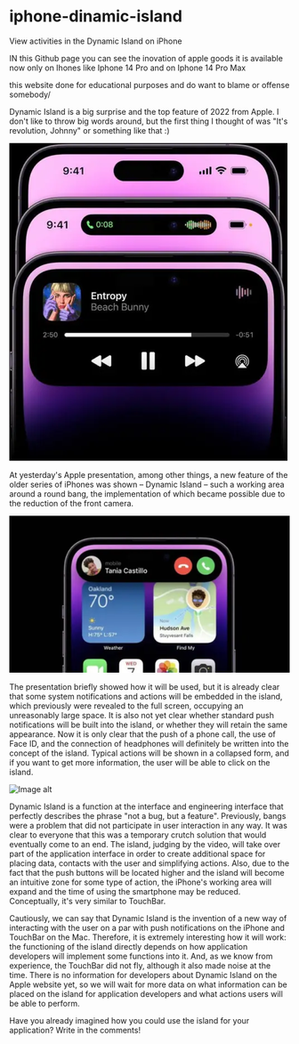 # iphone-dinamic-island
View activities in the Dynamic Island on iPhone


IN this Github page you can see the inovation of apple goods it is available now only on Ihones like Iphone 14 Pro and on Iphone 14 Pro Max

this website done for educational purposes and do want to blame or offense somebody/

Dynamic Island is a big surprise and the top feature of 2022 from Apple. I don't like to throw big words around, but the first thing I thought of was "It's revolution, Johnny" or something like that :)

![Dynamic Island](https://github.com/AndyMagwayer/iphone-dinamic-island/blob/main/dynamic-island-1.webp)

At yesterday's Apple presentation, among other things, a new feature of the older series of iPhones was shown – Dynamic Island – such a working area around a round bang, the implementation of which became possible due to the reduction of the front camera.

![](https://github.com/AndyMagwayer/iphone-dinamic-island/blob/main/dynamic-island3.webp)

The presentation briefly showed how it will be used, but it is already clear that some system notifications and actions will be embedded in the island, which previously were revealed to the full screen, occupying an unreasonably large space. It is also not yet clear whether standard push notifications will be built into the island, or whether they will retain the same appearance. Now it is only clear that the push of a phone call, the use of Face ID, and the connection of headphones will definitely be written into the concept of the island. Typical actions will be shown in a collapsed form, and if you want to get more information, the user will be able to click on the island.

![Image alt](https://github.com/{username}/{repository}/raw/{branch}/{path}/image.png)

Dynamic Island is a function at the interface and engineering interface that perfectly describes the phrase "not a bug, but a feature". Previously, bangs were a problem that did not participate in user interaction in any way. It was clear to everyone that this was a temporary crutch solution that would eventually come to an end. The island, judging by the video, will take over part of the application interface in order to create additional space for placing data, contacts with the user and simplifying actions. Also, due to the fact that the push buttons will be located higher and the island will become an intuitive zone for some type of action, the iPhone's working area will expand and the time of using the smartphone may be reduced. Conceptually, it's very similar to TouchBar.

Cautiously, we can say that Dynamic Island is the invention of a new way of interacting with the user on a par with push notifications on the iPhone and TouchBar on the Mac. Therefore, it is extremely interesting how it will work: the functioning of the island directly depends on how application developers will implement some functions into it. And, as we know from experience, the TouchBar did not fly, although it also made noise at the time. There is no information for developers about Dynamic Island on the Apple website yet, so we will wait for more data on what information can be placed on the island for application developers and what actions users will be able to perform.

Have you already imagined how you could use the island for your application? Write in the comments!

